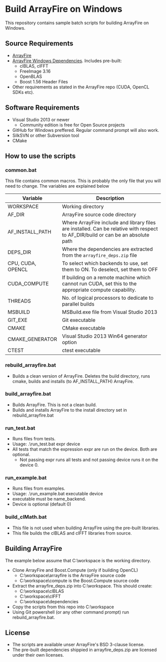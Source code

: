 Build ArrayFire on Windows
==========================

This repository contains sample batch scripts for building ArrayFire on Windows.

## Source Requirements
* [ArrayFire](https://github.com/arrayfire/arrayfire)
* [ArrayFire Windows Dependencies](https://drive.google.com/file/d/0ByGyhTmHFow9OHhEcGZJcmZnc3M/view?usp=sharing). Includes pre-built:
    * clBLAS, clFFT
    * FreeImage 3.16
    * OpenBLAS
    * Boost 1.56 Header Files
* Other requirements as stated in the ArrayFire repo (CUDA, OpenCL SDKs etc).

## Software Requirements
* Visual Studio 2013 or newer
    * Community edition is free for Open Source projects
* GitHub for Windows preffered. Regular command prompt will also work.
* SilkSVN or other Subversion tool
* CMake

## How to use the scripts
### common.bat
This file contains common macros. This is probably the only file that you will need to change. The variables are explained below

Variable          | Description
------------------|------------------
WORKSPACE         | Working directory
AF_DIR            | ArrayFire source code directory
AF_INSTALL_PATH   | Where ArrayFire include and library files are installed. Can be relative with respect to AF_DIR/build or can be an absolute path
DEPS_DIR          | Where the dependencies are extracted from the `arrayfire_deps.zip` file
CPU, CUDA, OPENCL | To select which backends to use, set them to ON. To deselect, set them to OFF
CUDA_COMPUTE      | If building on a remote machine which cannot run CUDA, set this to the appropriate compute capability.
THREADS           | No. of logical processors to dedicate to parallel builds
MSBUILD           | MSBuild.exe file from Visual Studio 2013
GIT_EXE           | Git executable
CMAKE             | CMake executable
CMAKE_GENERATOR   | Visual Studio 2013 Win64 generator option
CTEST             | ctest executable

### rebuild_arrayfire.bat
* Builds a clean version of ArrayFire. Deletes the build directory, runs cmake, builds and installs (to AF_INSTALL_PATH) ArrayFire.

### build_arrayfire.bat
* Builds ArrayFire. This is not a clean build.
* Builds and installs ArrayFire to the install directory set in rebuild_arrayfire.bat

### run_test.bat
* Runs files from tests.
* Usage: .\run_test.bat expr device
* All tests that match the expression expr are run on the device. Both are optional.
  * Not passing expr runs all tests and not passing device runs it on the device 0.

### run_example.bat
* Runs files from examples.
* Usage: .\run_example.bat executable device
* executable must be name_backend.
* Device is optional (default 0)

### build_clMath.bat
* This file is not used when building ArrayFire using the pre-built libraries.
* This file builds the clBLAS and clFFT libraries from source.

## Building ArrayFire
The example below assume that C:\workspace is the working directory.
* Clone ArrayFire and Boost.Compute (only if building OpenCL)
    * C:\workspace\arrayfire is the ArrayFire source code
    * C:\workspace\compute is the Boost.Compute source code
* Extract the arrayfire_deps.zip into C:\workspace. This should create:
    * C:\workspace\clBLAS
    * C:\workspace\clFFT
    * C:\workspace\dependencies
* Copy the scripts from this repo into C:\workspace
* Using Git powershell (or any other command prompt) run rebuild_arrayfire.bat.

## License
* The scripts are available unser ArrayFire's BSD 3-clause license.
* The pre-built dependencies shippied in arrayfire_deps.zip are licensed under
  their own licenses.
